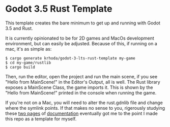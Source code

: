 # Godot 3.5 Rust Template

This template creates the bare minimum to get up and running with Godot 3.5 and Rust.

It is currently opinionated to be for 2D games and MacOs development environment, but can easily be adjusted. Because of this, if running on a mac, it's as simple as:

```
$ cargo generate krhoda/godot-3-lts-rust-template my-game
$ cd my-game/rustlib
$ cargo build
```
Then, run the editor, open the project and run the main scene, if you see "Hello from MainScene!" in the Editor's Output, all is well. The Rust library exposes a MainScene Class, the game imports it. This is shown by the "Hello from MainScene!" printed in the console when running the game.

If you're not on a Mac, you will need to alter the rust.gdnlib file and change where the symlink points. If that makes no sense to you, rigerously studying these [two pages](https://godot-rust.github.io/gdnative-book/faq/configuration.html) of [documentation](https://godot-rust.github.io/gdnative-book/intro/hello-world.html) eventually got me to the point I made this repo as a template for myself.
